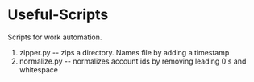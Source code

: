 # Useful-Scripts
Scripts for work automation.

1. zipper.py -- zips a directory. Names file by adding a timestamp
2. normalize.py -- normalizes account ids by removing leading 0's and whitespace

